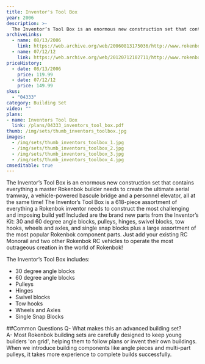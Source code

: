```yaml
---
title: Inventor's Tool Box
year: 2006
description: >-
  The Inventor’s Tool Box is an enormous new construction set that contains everything a master Rokenbok builder needs to create the ultimate aerial tramway, a vehicle-powered bascule bridge and a personnel elevator, all at the same time! The Inventor’s Tool Box is a 618-piece assortment of everything a Rokenbok inventor needs to construct the most challenging and imposing build yet!
archiveLinks:
  - name: 08/13/2006
    link: https://web.archive.org/web/20060813175036/http://www.rokenbok.com/catalog/pd_bs_04333.html
  - name: 07/12/12
    link: https://web.archive.org/web/20120712102711/http://www.rokenbok.com/estore/construction/inventors-tool-box
priceHistory:
  - date: 08/13/2006
    price: 119.99
  - date: 07/12/12
    price: 149.99
skus:
  - "04333"
category: Building Set
video: ""
plans:
- name: Inventors Tool Box
  link: /plans/04333_inventors_tool_box.pdf
thumb: /img/sets/thumb_inventors_toolbox.jpg
images:
  - /img/sets/thumb_inventors_toolbox_1.jpg
  - /img/sets/thumb_inventors_toolbox_2.jpg
  - /img/sets/thumb_inventors_toolbox_3.jpg
  - /img/sets/thumb_inventors_toolbox_4.jpg
cmseditable: true
---
```

The Inventor’s Tool Box is an enormous new construction set that contains everything a master Rokenbok builder needs to create the ultimate aerial tramway, a vehicle-powered bascule bridge and a personnel elevator, all at the same time! The Inventor’s Tool Box is a 618-piece assortment of everything a Rokenbok inventor needs to construct the most challenging and imposing build yet! Included are the brand new parts from the Inventor’s Kit: 30 and 60 degree angle blocks, pulleys, hinges, swivel blocks, tow hooks, wheels and axles, and single snap blocks plus a large assortment of the most popular Rokenbok component parts. Just add your existing RC Monorail and two other Rokenbok RC vehicles to operate the most outrageous creation in the world of Rokenbok!

The Inventor’s Tool Box includes:
- 30 degree angle blocks
- 60 degree angle blocks
- Pulleys
- Hinges
- Swivel blocks
- Tow hooks
- Wheels and Axles
- Single Snap Blocks

##Common Questions
Q- What makes this an advanced building set?    
A- Most Rokenbok building sets are carefully designed to keep young builders 'on grid', helping them to follow plans or invent their own buildings.  When we introduce building components like angle pieces and multi-part pulleys, it takes more experience to complete builds successfully.
